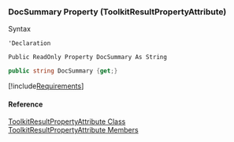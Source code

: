 ﻿### DocSummary Property (ToolkitResultPropertyAttribute)

Syntax

```vbnet
'Declaration

Public ReadOnly Property DocSummary As String
```

```csharp
public string DocSummary {get;}
```

[!include[Requirements](../partials/requirements.md)]

#### Reference

[ToolkitResultPropertyAttribute Class](FChoice.Toolkits.Clarify~FChoice.Toolkits.Clarify.ToolkitResultPropertyAttribute.md)  
[ToolkitResultPropertyAttribute Members](FChoice.Toolkits.Clarify~FChoice.Toolkits.Clarify.ToolkitResultPropertyAttribute_members.md)